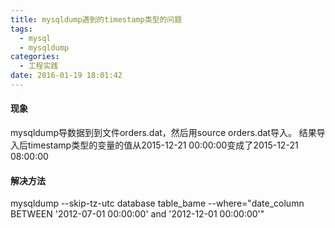 ```yaml
---
title: mysqldump遇到的timestamp类型的问题
tags:
  - mysql
  - mysqldump
categories:
  - 工程实践
date: 2016-01-19 18:01:42
---
```


#### **现象**

mysqldump导数据到到文件orders.dat，然后用source orders.dat导入。 结果导入后timestamp类型的变量的值从2015-12-21 00:00:00变成了2015-12-21 08:00:00

#### **解决方法**

mysqldump --skip-tz-utc database table_bame --where="date_column BETWEEN '2012-07-01 00:00:00' and '2012-12-01 00:00:00'"
